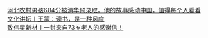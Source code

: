   
[河北农村男孩684分被清华预录取，他的故事感动中国，值得每个人看看](http://www.dianyue.me/archives/419/g1qczx8j50cx1jpw/)  
[文化讲坛丨王蒙：读书，是一种风度](http://www.dianyue.me/archives/492/wujtu8m0hsa69vi9/)  
[致伟星新材丨一封来自73岁老人的感谢信！](http://www.dianyue.me/archives/465/v397orm4mn951vo0/)